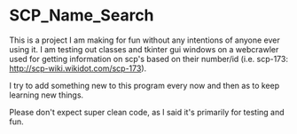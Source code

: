# SCP_Name_Search

This is a project I am making for fun without any intentions of anyone ever using it. I am testing out classes and tkinter gui windows on a webcrawler used for getting information on scp's based on their number/id (i.e. scp-173: http://scp-wiki.wikidot.com/scp-173).

I try to add something new to this program every now and then as to keep learning new things.

Please don't expect super clean code, as I said it's primarily for testing and fun.
